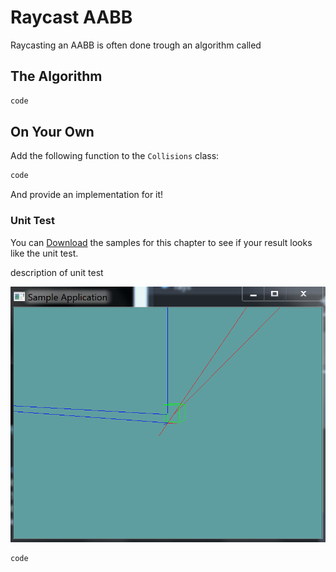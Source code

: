 # Raycast AABB

Raycasting an AABB is often done trough an algorithm called 

## The Algorithm

```cs
code
```

## On Your Own

Add the following function to the ```Collisions``` class:

```cs
code
```

And provide an implementation for it!

### Unit Test

You can [Download](../Samples/SAMPLE.rar) the samples for this chapter to see if your result looks like the unit test.

description of unit test

![UNIT](raycast_aabb_sample.png)

```cs
code
```